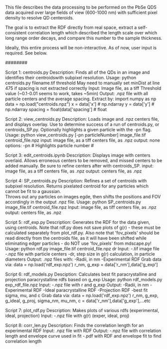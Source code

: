 This file describes the data processing to be performed on the PbSe
QDS data acquired over large fields of view (600-1000 nm) with sufficient
pixel density to resolve QD centeroids.

The goal is to extract the RDF directly from real space, extract a 
self-consistent correlation length which described the length scale over
which long range order decays, and compare this number to the sample
thickness.

Ideally, this entire process will be non-interactive.  As of now, user
input is required.  See below.


########


Script 1: centroids.py
Description: Finds all of the QDs in an image and identifies their centroidswith subpixel resolution.
Usage:  python centroids.py filename.tif threshold
        May need to manually set minDist at line 475 if spacing is not
        extracted correctly
Input:  Image file, as a tiff
        Threshold value (~0.1-0.01 seems to work, takes ~5min)
Output: .npz file with all particle centers and the average spacing.
        Extract by:
            import numpy as np
            data = np.load("centroids.npz")
            x = data['x']   # np.ndarray
            y = data['y']   # np.ndarray
            spacing = float(data['spacing']     # float 


Script 2: view_centroids.py
Description: Loads image and .npz centers file, and displays overlay.  Use
to determine success of a run of centroids.py, or centroids_SP.py.
Optionally highlights a given particle with the -pn flag.
Usage:  python view_centroids.py [-pn particleNumber] image_file.tif 
centroid_file.npz
input:  image file, as a tiff
        centers file, as .npz
output: none
options:    -pn #   Highlights particle number #


Script 3: edit_centroids.ipynb
Description: Displays image with centers overlaid.  Allows erroneous
centers to be removed, and missed centers to be added manually. Be sure to
refine centers after with centroids_SP.
input:  image file, as a tiff
        centers file, as .npz
output: centers file, as .npz


Script 4: SP_centroids.py
Description: Refines a set of centroids with subpixel resolution. Returns
pixelated centroid for any particles which cannot be fit to a gaussian.  
Throws out any particles on images egde, then shifts the positions and FOV 
accordingly in the output .npz file.
Usage:      python SP_centroids.py image_file.tif centroid_file.npz
Input:  image file, as tiff
        centers file, as .npz
output: centers file, as .npz


Script 5: rdf_exp.py
Description: Generates the RDF for the data given, using centroids.
Note that rdf.py does not save plots of g(r) - these must be calculated 
separately from plot_rdf.py.  Also note that 'fov_pixels' should be read
directly from the centroids file, as it will have been shifted while 
eliminating edger particles - do NOT use 'fov_pixels' from mdscape.py!
Usage:      python rdf.py image_file.tif centroid_file.npz dr 
Input:  -.tif image file
        -.npz file with particle centers
        -dr, step size in g(r) calculation, in particle diameters
Output: .npz files with:
        -Radii, in nm
        -Experimental RDF
        Grab data via:
            data = np.load('rdf_exp.npz')
            r_nm, g_exp = data['r_nm'],data['g_exp']


Script 6: rdf_models.py
Desciption: Calculates best fit paracrystalline and projection paracrystalline
rdfs based on g_exp
Usage:      python rdf_models.py exp_rdf_file.npz
Input:  -.npz file with r and g_exp
Output: -Radii, in nm
        -Experimental RDF
        -Ideal paracrystalline RDF
        -Projection RDF
        -best fit sigma, mu, and c
        Grab data via:
            data = np.load('rdf_exp.npz')
            r_nm, g_exp, g_ideal, g_proj, sigma_nm, mu_nm, c = data['r_nm'],data['g_exp'],...etc


Script 7: plot_rdf.py
Description: Makes plots of various rdfs (experimental, ideal, projection)
Input:  -.npz file with g(r) (exper, ideal, proj)


Script 8: corr_len.py
Description: Finds the correlation length for an experimental RDF
Input: .npz file with RDF
Output: -.npz file with correlation length and envelope curve used in fit
        -.pdf with RDF and envelope fit to find correlation length


